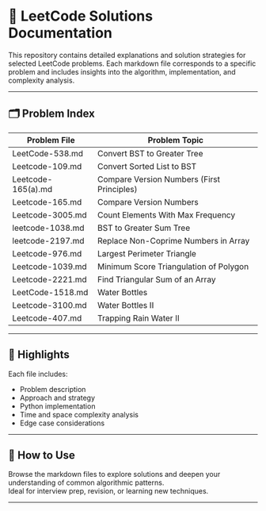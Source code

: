 # 📘 LeetCode Solutions Documentation

This repository contains detailed explanations and solution strategies for selected LeetCode problems. Each markdown file corresponds to a specific problem and includes insights into the algorithm, implementation, and complexity analysis.

---

## 🗂️ Problem Index

| Problem File         | Problem Topic                         |
|----------------------|---------------------------------------|
| LeetCode-538.md      | Convert BST to Greater Tree           |
| Leetcode-109.md      | Convert Sorted List to BST            |
| Leetcode-165(a).md   | Compare Version Numbers (First Principles) |
| Leetcode-165.md      | Compare Version Numbers               |
| Leetcode-3005.md     | Count Elements With Max Frequency     |
| leetcode-1038.md     | BST to Greater Sum Tree               |
| leetcode-2197.md     | Replace Non-Coprime Numbers in Array  |
| Leetcode-976.md      | Largest Perimeter Triangle            |
| Leetcode-1039.md     | Minimum Score Triangulation of Polygon |
| Leetcode-2221.md     | Find Triangular Sum of an Array        |
|LeetCode-1518.md      | Water Bottles                          |
| Leetcode-3100.md     | Water Bottles II                       |
|Leetcode-407.md       | Trapping Rain Water II                 |
---

## 📌 Highlights

Each file includes:
- Problem description
- Approach and strategy
- Python implementation
- Time and space complexity analysis
- Edge case considerations

---

## 🚀 How to Use

Browse the markdown files to explore solutions and deepen your understanding of common algorithmic patterns.  
Ideal for interview prep, revision, or learning new techniques.

---

